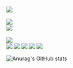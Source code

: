 <div align = "center <img src="https://img.shields.io/badge/R-276DC3?style=plastic&logo=R&logoColor=white"> <br> <img src="https://img.shields.io/badge/RStudio-75AADB?style=plastic&logo=RStudio&logoColor=white"> 
<br><br> <img src="https://img.shields.io/badge/Java-F78C40?style=plastic&logo=OpenJDK&logoColor=white"> <br> <img src="https://img.shields.io/badge/Eclipse-2C2255?style=plastic&logo=Eclipse&logoColor=white"> 
<br><br> <img src="https://img.shields.io/badge/Python-3776AB?style=plastic&logo=Python&logoColor=white"> <br> <img src="https://img.shields.io/badge/JupyterNotebook-F37626?style=plastic&logo=Jupyter&logoColor=white"> <img src="https://img.shields.io/badge/Selenium-43B02A?style=plastic&logo=Selenium&logoColor=white"> <img src="https://img.shields.io/badge/pandas-150458?style=plastic&logo=pandas&logoColor=white"> <img src="https://img.shields.io/badge/TensroFlow-FF6F00?style=plastic&logo=TensorFlow&logoColor=white"> <img src="https://img.shields.io/badge/PyTorch-EE4C2C?style=plastic&logo=PyTorch&logoColor=white"> 
</div>

![Anurag's GitHub stats](https://github-readme-stats.vercel.app/api?username=Mongmwa&show_icons=true&theme=radical)

